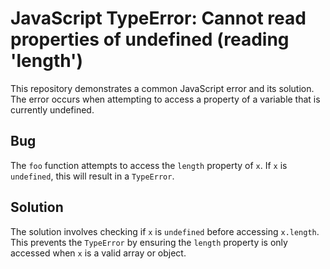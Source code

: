 # JavaScript TypeError: Cannot read properties of undefined (reading 'length')

This repository demonstrates a common JavaScript error and its solution.  The error occurs when attempting to access a property of a variable that is currently undefined.

## Bug
The `foo` function attempts to access the `length` property of `x`. If `x` is `undefined`, this will result in a `TypeError`.

## Solution
The solution involves checking if `x` is `undefined` before accessing `x.length`.  This prevents the `TypeError` by ensuring the `length` property is only accessed when `x` is a valid array or object.